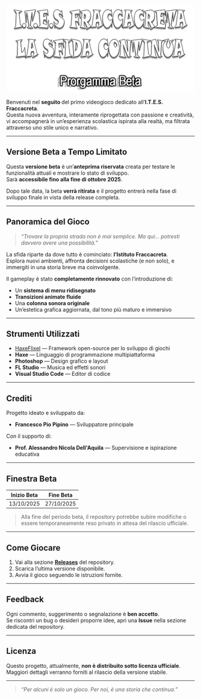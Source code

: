 <div align='center'><img src="https://github.com/RonyxDumb/I.T.E.S-FRACCACRETA-LA-SFIDA-CONTINUA/blob/main/ProgrammaBeta_Icon_smal.png" width="800">
</div>
  
<!-- # I.T.E.S. Fraccacreta - *La Sfida Continua* (Beta) -->
Benvenuti nel **seguito <!-- ufficiale -->** del primo videogioco dedicato all’**I.T.E.S. Fraccacreta**.  
Questa nuova avventura, interamente riprogettata con passione e creatività, vi accompagnerà in un’esperienza scolastica ispirata alla realtà, ma filtrata attraverso uno stile unico e narrativo.

---

## Versione Beta a Tempo Limitato

Questa **versione beta** è un’**anteprima riservata** creata per testare le funzionalità attuali e mostrare lo stato di sviluppo.  
Sarà **accessibile fino alla fine di ottobre 2025**.

Dopo tale data, la beta **verrà ritirata** e il progetto entrerà nella fase di sviluppo finale in vista della release completa.

---

## Panoramica del Gioco

> _“Trovare la propria strada non è mai semplice. Ma qui… potresti davvero avere una possibilità.”_

La sfida riparte da dove tutto è cominciato: **l’Istituto Fraccacreta**.  
Esplora nuovi ambienti, affronta decisioni scolastiche (e non solo), e immergiti in una storia breve ma coinvolgente.

Il gameplay è stato **completamente rinnovato** con l’introduzione di:

- Un **sistema di menu ridisegnato**
- **Transizioni animate fluide**
- Una **colonna sonora originale**
- Un’estetica grafica aggiornata, dal tono più maturo e immersivo

---

## Strumenti Utilizzati

- [HaxeFlixel](https://haxeflixel.com/) — Framework open-source per lo sviluppo di giochi
- **Haxe** — Linguaggio di programmazione multipiattaforma
- **Photoshop** — Design grafico e layout
- **FL Studio** — Musica ed effetti sonori
- **Visual Studio Code** — Editor di codice

---

## Crediti

Progetto ideato e sviluppato da:

- **Francesco Pio Pipino** — Sviluppatore principale

Con il supporto di:

- **Prof. Alessandro Nicola Dell'Aquila** — Supervisione e ispirazione educativa

---

## Finestra Beta

| Inizio Beta     | Fine Beta        |
|-----------------|------------------|
| 13/10/2025      | 27/10/2025       |

> Alla fine del periodo beta, il repository potrebbe subire modifiche o essere temporaneamente reso privato in attesa del rilascio ufficiale.

---

## Come Giocare

1. Vai alla sezione **[Releases](../../releases)** del repository.
2. Scarica l’ultima versione disponibile.
3. Avvia il gioco seguendo le istruzioni fornite.

---

## Feedback

Ogni commento, suggerimento o segnalazione è **ben accetto**.  
Se riscontri un bug o desideri proporre idee, apri una **Issue** nella sezione dedicata del repository.

---

## Licenza

Questo progetto, attualmente, **non è distribuito sotto licenza ufficiale**.  
Maggiori dettagli verranno forniti al rilascio della versione stabile.

---

> _“Per alcuni è solo un gioco. Per noi, è una storia che continua.”_
